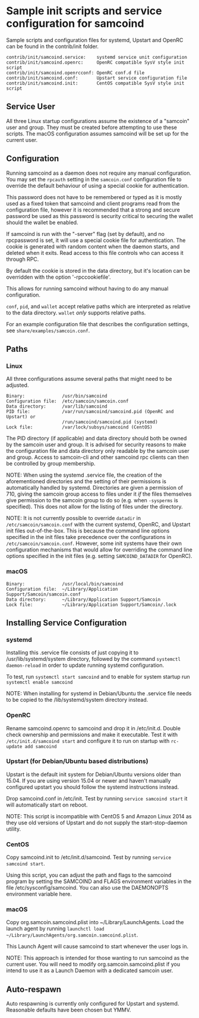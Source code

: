 Sample init scripts and service configuration for samcoind
==========================================================

Sample scripts and configuration files for systemd, Upstart and OpenRC
can be found in the contrib/init folder.

    contrib/init/samcoind.service:    systemd service unit configuration
    contrib/init/samcoind.openrc:     OpenRC compatible SysV style init script
    contrib/init/samcoind.openrcconf: OpenRC conf.d file
    contrib/init/samcoind.conf:       Upstart service configuration file
    contrib/init/samcoind.init:       CentOS compatible SysV style init script

Service User
---------------------------------

All three Linux startup configurations assume the existence of a "samcoin" user
and group.  They must be created before attempting to use these scripts.
The macOS configuration assumes samcoind will be set up for the current user.

Configuration
---------------------------------

Running samcoind as a daemon does not require any manual configuration. You may
set the `rpcauth` setting in the `samcoin.conf` configuration file to override
the default behaviour of using a special cookie for authentication.

This password does not have to be remembered or typed as it is mostly used
as a fixed token that samcoind and client programs read from the configuration
file, however it is recommended that a strong and secure password be used
as this password is security critical to securing the wallet should the
wallet be enabled.

If samcoind is run with the "-server" flag (set by default), and no rpcpassword is set,
it will use a special cookie file for authentication. The cookie is generated with random
content when the daemon starts, and deleted when it exits. Read access to this file
controls who can access it through RPC.

By default the cookie is stored in the data directory, but it's location can be overridden
with the option '-rpccookiefile'.

This allows for running samcoind without having to do any manual configuration.

`conf`, `pid`, and `wallet` accept relative paths which are interpreted as
relative to the data directory. `wallet` *only* supports relative paths.

For an example configuration file that describes the configuration settings,
see `share/examples/samcoin.conf`.

Paths
---------------------------------

### Linux

All three configurations assume several paths that might need to be adjusted.

    Binary:              /usr/bin/samcoind
    Configuration file:  /etc/samcoin/samcoin.conf
    Data directory:      /var/lib/samcoind
    PID file:            /var/run/samcoind/samcoind.pid (OpenRC and Upstart) or
                         /run/samcoind/samcoind.pid (systemd)
    Lock file:           /var/lock/subsys/samcoind (CentOS)

The PID directory (if applicable) and data directory should both be owned by the
samcoin user and group. It is advised for security reasons to make the
configuration file and data directory only readable by the samcoin user and
group. Access to samcoin-cli and other samcoind rpc clients can then be
controlled by group membership.

NOTE: When using the systemd .service file, the creation of the aforementioned
directories and the setting of their permissions is automatically handled by
systemd. Directories are given a permission of 710, giving the samcoin group
access to files under it _if_ the files themselves give permission to the
samcoin group to do so (e.g. when `-sysperms` is specified). This does not allow
for the listing of files under the directory.

NOTE: It is not currently possible to override `datadir` in
`/etc/samcoin/samcoin.conf` with the current systemd, OpenRC, and Upstart init
files out-of-the-box. This is because the command line options specified in the
init files take precedence over the configurations in
`/etc/samcoin/samcoin.conf`. However, some init systems have their own
configuration mechanisms that would allow for overriding the command line
options specified in the init files (e.g. setting `SAMCOIND_DATADIR` for
OpenRC).

### macOS

    Binary:              /usr/local/bin/samcoind
    Configuration file:  ~/Library/Application Support/Samcoin/samcoin.conf
    Data directory:      ~/Library/Application Support/Samcoin
    Lock file:           ~/Library/Application Support/Samcoin/.lock

Installing Service Configuration
-----------------------------------

### systemd

Installing this .service file consists of just copying it to
/usr/lib/systemd/system directory, followed by the command
`systemctl daemon-reload` in order to update running systemd configuration.

To test, run `systemctl start samcoind` and to enable for system startup run
`systemctl enable samcoind`

NOTE: When installing for systemd in Debian/Ubuntu the .service file needs to be copied to the /lib/systemd/system directory instead.

### OpenRC

Rename samcoind.openrc to samcoind and drop it in /etc/init.d.  Double
check ownership and permissions and make it executable.  Test it with
`/etc/init.d/samcoind start` and configure it to run on startup with
`rc-update add samcoind`

### Upstart (for Debian/Ubuntu based distributions)

Upstart is the default init system for Debian/Ubuntu versions older than 15.04. If you are using version 15.04 or newer and haven't manually configured upstart you should follow the systemd instructions instead.

Drop samcoind.conf in /etc/init.  Test by running `service samcoind start`
it will automatically start on reboot.

NOTE: This script is incompatible with CentOS 5 and Amazon Linux 2014 as they
use old versions of Upstart and do not supply the start-stop-daemon utility.

### CentOS

Copy samcoind.init to /etc/init.d/samcoind. Test by running `service samcoind start`.

Using this script, you can adjust the path and flags to the samcoind program by
setting the SAMCOIND and FLAGS environment variables in the file
/etc/sysconfig/samcoind. You can also use the DAEMONOPTS environment variable here.

### macOS

Copy org.samcoin.samcoind.plist into ~/Library/LaunchAgents. Load the launch agent by
running `launchctl load ~/Library/LaunchAgents/org.samcoin.samcoind.plist`.

This Launch Agent will cause samcoind to start whenever the user logs in.

NOTE: This approach is intended for those wanting to run samcoind as the current user.
You will need to modify org.samcoin.samcoind.plist if you intend to use it as a
Launch Daemon with a dedicated samcoin user.

Auto-respawn
-----------------------------------

Auto respawning is currently only configured for Upstart and systemd.
Reasonable defaults have been chosen but YMMV.
